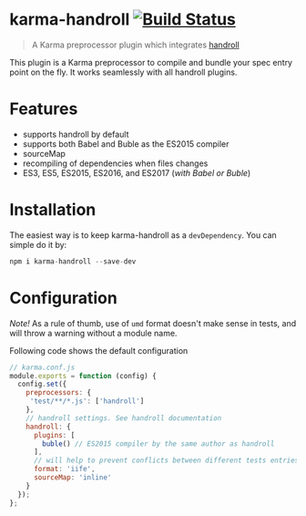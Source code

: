 # karma-handroll [![Build Status](https://travis-ci.org/TrySound/karma-handroll.svg?branch=master)](https://travis-ci.org/TrySound/karma-handroll)

> A Karma preprocessor plugin which integrates [handroll](http://github.com/zeekay/handroll)

This plugin is a Karma preprocessor to compile and bundle your spec entry point
on the fly. It works seamlessly with all handroll plugins.

# Features

  - supports handroll by default
  - supports both Babel and Buble as the ES2015 compiler
  - sourceMap
  - recompiling of dependencies when files changes
  - ES3, ES5, ES2015, ES2016, and ES2017 (*with Babel or Buble*)

# Installation

The easiest way is to keep karma-handroll as a `devDependency`. You can simple do it by:

```js
npm i karma-handroll --save-dev
```

# Configuration

*Note!* As a rule of thumb, use of `umd` format doesn't make sense in tests, and will throw a warning without a module name.

Following code shows the default configuration

```js
// karma.conf.js
module.exports = function (config) {
  config.set({
    preprocessors: {
     'test/**/*.js': ['handroll']
    },
    // handroll settings. See handroll documentation
    handroll: {
      plugins: [
        buble() // ES2015 compiler by the same author as handroll
      ],
      // will help to prevent conflicts between different tests entries
      format: 'iife',
      sourceMap: 'inline'
    }
  });
};
```
